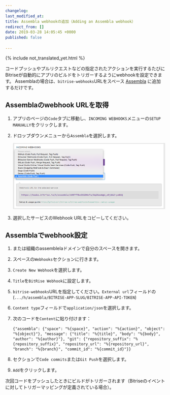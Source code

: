```yaml
---
changelog:
last_modified_at:
title: Assembla webhookの追加（Adding an Assembla webhook）
redirect_from: []
date: 2019-03-28 14:05:45 +0000
published: false

---
```

{% include not_translated_yet.html %}

コードプッシュやプルリクエストなどの指定されたアクションを実行するたびにBitriseが自動的にアプリのビルドをトリガーするようにwebhookを設定できます。 Assemblaの場合は、`bitrise-webhooks`URLをスペース [Assembla](https://assembla.com) に追加するだけです。

##  Assemblaのwebhook URLを取得

1. アプリのページの`Code`タブに移動し、`INCOMING WEBHOOKS`メニューの`SETUP MANUALLY`をクリックします。
2. ドロップダウンメニューから`Assembla`を選択します。

   ![{{ page.title }}](/img/bitrise-assembla-webhook.png)
3. 選択したサービスのWebhook URLをコピーしてください。

## Assemblaでwebhook設定

1. または組織のassemblelaドメインで自分のスペースを開きます。
2. スペースの`Webhooks`セクションに行きます。
3.  `Create New Webhook`を選択します。
4. `Title`を`BitRise Webhook`に設定します。
5. `bitrise-webhooks`URLを指定してください。`External url`フィールドの (`.../h/assembla/BITRISE-APP-SLUG/BITRISE-APP-API-TOKEN`)
6. `Content type`フィールドで`application/json`を選択します。
7. 次のコードを`Content`に貼り付けます：

       {"assembla": {"space": "%{space}", "action": "%{action}", "object": "%{object}"}, "message": {"title": "%{title}", "body": "%{body}", "author": "%{author}"}, "git": {"repository_suffix": "%{repository_suffix}", "repository_url": "%{repository_url}", "branch": "%{branch}", "commit_id": "%{commit_id}"}}
8. セクションで`Code commits`または`Git Push`を選択します。
9.  `Add`をクリックします。

次回コードをプッシュしたときにビルドがトリガーされます（Bitriseのイベントに対してトリガーマッピングが定義されている場合）。